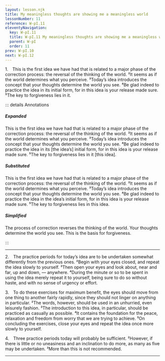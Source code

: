 ```yaml
---
layout: lesson.njk
title: My meaningless thoughts are showing me a meaningless world
lessonNumber: 11
reference: W-pI.11
eleventyNavigation:
  key: W-pI.11
  title: W-pI.11 My meaningless thoughts are showing me a meaningless world
  parent: W-pI
  order: 11
prev: W-pI.10
next: W-pI.12
---
```


1. This is the first idea we have had that is related to a major phase of the correction process: the reversal of the thinking of the world. 
²It seems as if the world determines what you perceive. 
³Today’s idea introduces the concept that your thoughts determine the world you see. 
⁴Be glad indeed to practice the idea in its initial form, for in this idea is your release made sure. 
⁵The key to forgiveness lies in it.

::: details Annotations

##### Expanded

This is the first idea we have had that is related to a major phase of the correction process: the reversal of the thinking of the world. 
²It seems as if the world determines what you perceive. 
³Today’s idea introduces the concept that your thoughts determine the world you see. 
⁴Be glad indeed to practice the idea in its [the idea’s] initial form, for in this idea is your release made sure. 
⁵The key to forgiveness lies in it [this idea].

##### Substituted

This is the first idea we have had that is related to a major phase of the correction process: the reversal of the thinking of the world. 
²It seems as if the world determines what you perceive. 
³Today’s idea introduces the concept that your thoughts determine the world you see. 
⁴Be glad indeed to practice the idea in the idea’s initial form, for in this idea is your release made sure. 
⁵The key to forgiveness lies in this idea.

##### Simplified

The process of correction reverses the thinking of the world. 
Your thoughts determine the world you see. 
This is the basis for forgiveness.

:::

---

2. The practice periods for today’s idea are to be undertaken somewhat differently from the previous ones. 
²Begin with your eyes closed, and repeat the idea slowly to yourself. 
³Then open your eyes and look about, near and far, up and down, — anywhere. 
⁴During the minute or so to be spent in using the idea merely repeat it to yourself, being sure to do so without haste, and with no sense of urgency or effort.

3. To do these exercises for maximum benefit, the eyes should move from one thing to another fairly rapidly, since they should not linger on anything in particular. 
²The words, however, should be used in an unhurried, even leisurely fashion. 
³The introduction to this idea, in particular, should be practiced as casually as possible. 
⁴It contains the foundation for the peace, relaxation and freedom from worry that we are trying to achieve. 
⁵On concluding the exercises, close your eyes and repeat the idea once more slowly to yourself.

4. Three practice periods today will probably be sufficient. 
²However, if there is little or no uneasiness and an inclination to do more, as many as five may be undertaken. 
³More than this is not recommended.

---